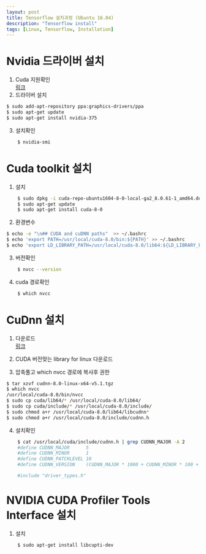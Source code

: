 ```yaml
---
layout: post
title: Tensorflow 설치과정 (Ubuntu 16.04)
description: "Tensorflow install"
tags: [Linux, Tensorflow, Installation]
---
```

# Nvidia 드라이버 설치
1. Cuda 지원확인  
[링크](https://developer.nvidia.com/cuda-gpus)
2. 드라이버 설치
```bash
$ sudo add-apt-repository ppa:graphics-drivers/ppa
$ sudo apt-get update
$ sudo apt-get install nvidia-375
```
3. 설치확인  
```bash
    $ nvidia-smi
````

# Cuda toolkit 설치
1. 설치
```bash
    $ sudo dpkg -i cuda-repo-ubuntu1604-8-0-local-ga2_8.0.61-1_amd64.deb
    $ sudo apt-get update
    $ sudo apt-get install cuda-8-0
````
 
2. 환경변수
```bash
$ echo -e "\n## CUDA and cuDNN paths"  >> ~/.bashrc
$ echo 'export PATH=/usr/local/cuda-8.0/bin:${PATH}' >> ~/.bashrc
$ echo 'export LD_LIBRARY_PATH=/usr/local/cuda-8.0/lib64:${LD_LIBRARY_PATH}' >> ~/.bashrc
```

3. 버전확인  
```bash
    $ nvcc --version
```
4. cuda 경로확인  
```bash
    $ which nvcc
```

# CuDnn 설치
1. 다운로드  
[링크](https://developer.nvidia.com/rdp/cudnn-download)
2. CUDA 버전맞는 library for linux 다운로드

3. 압축풀고 which nvcc 경로에 복사후 권한
```bash
$ tar xzvf cudnn-8.0-linux-x64-v5.1.tgz
$ which nvcc
/usr/local/cuda-8.0/bin/nvcc
$ sudo cp cuda/lib64/* /usr/local/cuda-8.0/lib64/
$ sudo cp cuda/include/* /usr/local/cuda-8.0/include/
$ sudo chmod a+r /usr/local/cuda-8.0/lib64/libcudnn*
$ sudo chmod a+r /usr/local/cuda-8.0/include/cudnn.h
```

4. 설치확인
```bash
    $ cat /usr/local/cuda/include/cudnn.h | grep CUDNN_MAJOR -A 2  
    #define CUDNN_MAJOR      5
    #define CUDNN_MINOR      1
    #define CUDNN_PATCHLEVEL 10
    #define CUDNN_VERSION    (CUDNN_MAJOR * 1000 + CUDNN_MINOR * 100 + CUDNN_PATCHLEVEL)

    #include "driver_types.h"
```

# NVIDIA CUDA Profiler Tools Interface 설치
1. 설치  
```bash
    $ sudo apt-get install libcupti-dev
```
